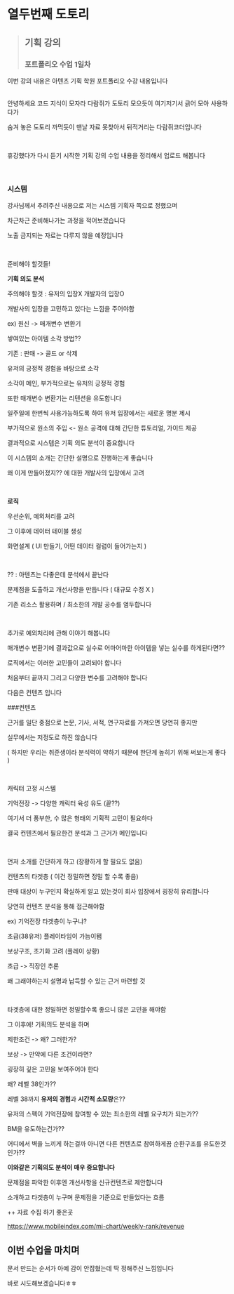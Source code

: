 <!-- Heading -->
#  열두번째 도토리

<!-- Quote -->
> ## 기획 강의
> 
> ### 포트폴리오 수업 1일차

이번 강의 내용은 아텐츠 기획 학원 포트폴리오 수강 내용입니다

<br>
안녕하세요 코드 지식이 모자라 다람쥐가 도토리 모으듯이 여기저기서 긁어 모아 사용하다가

숨겨 놓은 도토리 까먹듯이 맨날 자료 못찾아서 뒤적거리는 다람쥐코더입니다

<br>

휴강했다가 다시 듣기 시작한 기획 강의 수업 내용을 정리해서 업로드 해봅니다

<br>


### 시스템

강사님께서 추려주신 내용으로 저는 시스템 기획자 쪽으로 정했으며

차근차근 준비해나가는 과정을 적어보겠습니다

노출 금지되는 자료는 다루지 않을 예정입니다

<br>

준비해야 할것들!

**기획 의도 분석**

주의해야 할것 : 유저의 입장X 개발자의 입장O

개발사의 입장을 고민하고 있다는 느낌을 주어야함

ex) 원신 -> 매개변수 변환기

쌓여있는 아이템 소각 방법??

기존 : 판매 -> 골드 or 삭제

유저의 긍정적 경험을 바탕으로 소각

소각이 메인, 부가적으로는 유저의 긍정적 경험

또한 매개변수 변환기는 리텐션을 유도합니다

일주일에 한번씩 사용가능하도록 하여 유저 입장에서는 새로운 명분 제시

부가적으로 원소의 주입 <- 원소 공격에 대해 간단한 튜토리얼, 가이드 제공

결과적으로 시스템은 기획 의도 분석이 중요합니다

이 시스템의 소개는 간단한 설명으로 진행하는게 좋습니다

왜 이게 만들어졌지?? 에 대한 개발사의 입장에서 고려

<br>

**로직**

우선순위, 예외처리를 고려

그 이후에 데이터 테이블 생성

화면설계 ( UI 만들기, 어떤 데이터 컬럼이 들어가는지 )

<br>

?? : 아텐츠는 다좋은데 분석에서 끝난다

문제점을 도출하고 개선사항을 만듭니다 ( 대규모 수정 X )

기존 리소스 활용하며 / 최소한의 개발 공수를 염두합니다

<br>

추가로 예외처리에 관해 이야기 해봅니다

매개변수 변환기에 결과값으로 실수로 어마어마한 아이템을 넣는 실수를 하게된다면??

로직에서는 이러한 고민들이 고려되야 합니다

처음부터 끝까지 그리고 다양한 변수를 고려해야 합니다

다음은 컨텐츠 입니다

###컨텐츠

근거를 일단 중점으로 논문, 기사, 서적, 연구자료를 가져오면 당연히 좋지만

실무에서는 저정도로 하진 않습니다

( 하지만 우리는 취준생이라 분석력이 약하기 때문에 한단계 높히기 위해 써보는게 좋다 )

<br>

캐릭터 고정 시스템

기억전장 -> 다양한 캐릭터 육성 유도 (끝??)

여기서 더 풍부한, 수 많은 형태의 기획적 고민이 필요하다

결국 컨텐츠에서 필요한건 분석과 그 근거가 메인입니다

<br>

먼저 소개를 간단하게 하고 (장황하게 할 필요도 없음)

컨텐츠의 타겟층 ( 이건 정밀하면 정밀 할 수록 좋음)

판매 대상이 누구인지 확실하게 알고 있는것이 회사 입장에서 굉장히 유리합니다

당연히 컨텐츠 분석을 통해 접근해야함

ex) 기억전장 타겟층이 누구냐?

초급(38유저) 플레이타임이 가늠이됌

보상구조, 초기화 고려 (플레이 상황)

초급 -> 직장인 추론

왜 그래야하는지 설명과 납득할 수 있는 근거 마련할 것

<br>

타겟층에 대한 정밀하면 정밀할수록 좋으니 많은 고민을 해야함

그 이후에! 기획의도 분석을 하며

제한조건 -> 왜? 그러한가?

보상 -> 만약에 다른 조건이라면?

굉장히 깊은 고민을 보여주어야 한다

왜? 레벨 38인가??

레벨 38까지 **유저의 경험**과 **시간적 소모량**은??

유저의 스펙이 기억전장에 참여할 수 있는 최소한의 레벨 요구치가 되는가??

BM을 유도하는건가??

어디에서 벽을 느끼게 하는걸까 아니면 다른 컨텐츠로 참여하게끔 순환구조를 유도한것인가??

**이와같은 기획의도 분석이 매우 중요합니다**

문제점을 파악한 이후엔 개선사항을 신규컨텐츠로 제안합니다

소개하고 타겟층이 누구며 문제점을 기준으로 만들었다는 흐름

++ 자료 수집 하기 좋은곳

https://www.mobileindex.com/mi-chart/weekly-rank/revenue

## 이번 수업을 마치며

문서 만드는 순서가 아예 감이 안잡혔는데 딱 정해주신 느낌입니다

바로 시도해보겠습니다ㅎㅎ
